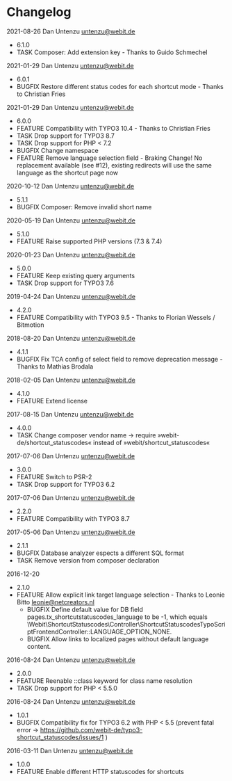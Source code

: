 # Changelog

2021-08-26 Dan Untenzu <untenzu@webit.de>

  * 6.1.0
  * TASK Composer: Add extension key - Thanks to Guido Schmechel

2021-01-29 Dan Untenzu <untenzu@webit.de>

  * 6.0.1
  * BUGFIX Restore different status codes for each shortcut mode - Thanks to
    Christian Fries

2021-01-29 Dan Untenzu <untenzu@webit.de>

  * 6.0.0
  * FEATURE Compatibility with TYPO3 10.4 - Thanks to Christian Fries
  * TASK Drop support for TYPO3 8.7
  * TASK Drop support for PHP < 7.2
  * BUGFIX Change namespace
  * FEATURE Remove language selection field - Braking Change!
    No replacement available (see #12), existing redirects will use
    the same language as the shortcut page now

2020-10-12 Dan Untenzu <untenzu@webit.de>

  * 5.1.1
  * BUGFIX Composer: Remove invalid short name

2020-05-19 Dan Untenzu <untenzu@webit.de>

  * 5.1.0
  * FEATURE Raise supported PHP versions (7.3 & 7.4)

2020-01-23 Dan Untenzu <untenzu@webit.de>

  * 5.0.0
  * FEATURE Keep existing query arguments
  * TASK Drop support for TYPO3 7.6

2019-04-24 Dan Untenzu <untenzu@webit.de>

  * 4.2.0
  * FEATURE Compatibility with TYPO3 9.5 - Thanks to Florian Wessels / Bitmotion

2018-08-20 Dan Untenzu <untenzu@webit.de>

  * 4.1.1
  * BUGFIX Fix TCA config of select field to remove deprecation message - Thanks to Mathias Brodala

2018-02-05 Dan Untenzu <untenzu@webit.de>

  * 4.1.0
  * FEATURE Extend license

2017-08-15 Dan Untenzu <untenzu@webit.de>

  * 4.0.0
  * TASK Change composer vendor name → require »webit-de/shortcut_statuscodes«
    instead of »webit/shortcut_statuscodes«

2017-07-06 Dan Untenzu <untenzu@webit.de>

  * 3.0.0
  * FEATURE Switch to PSR-2
  * TASK Drop support for TYPO3 6.2

2017-07-06 Dan Untenzu <untenzu@webit.de>

  * 2.2.0
  * FEATURE Compatibility with TYPO3 8.7

2017-05-06 Dan Untenzu <untenzu@webit.de>

  * 2.1.1
  * BUGFIX Database analyzer espects a different SQL format
  * TASK Remove version from composer declaration

2016-12-20 

  * 2.1.0
  * FEATURE Allow explicit link target language selection - Thanks to Leonie Bitto <leonie@netcreators.nl>
    - BUGFIX Define default value for DB field pages.tx_shortcutstatuscodes_language to be -1, which
      equals \Webit\ShortcutStatuscodes\Controller\ShortcutStatuscodesTypoScriptFrontendController::LANGUAGE_OPTION_NONE.
    - BUGFIX Allow links to localized pages without default language content.

2016-08-24 Dan Untenzu <untenzu@webit.de>

  * 2.0.0
  * FEATURE Reenable ::class keyword for class name resolution
  * TASK Drop support for PHP < 5.5.0

2016-08-24 Dan Untenzu <untenzu@webit.de>

  * 1.0.1
  * BUGFIX Compatibility fix for TYPO3 6.2 with PHP < 5.5
    (prevent fatal error → https://github.com/webit-de/typo3-shortcut_statuscodes/issues/1 )

2016-03-11 Dan Untenzu <untenzu@webit.de>

  * 1.0.0
  * FEATURE Enable different HTTP statuscodes for shortcuts
